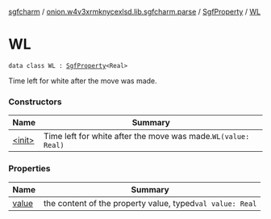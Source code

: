 [sgfcharm](../../../index.md) / [onion.w4v3xrmknycexlsd.lib.sgfcharm.parse](../../index.md) / [SgfProperty](../index.md) / [WL](./index.md)

# WL

`data class WL : `[`SgfProperty`](../index.md)`<Real>`

Time left for white after the move was made.

### Constructors

| Name | Summary |
|---|---|
| [&lt;init&gt;](-init-.md) | Time left for white after the move was made.`WL(value: Real)` |

### Properties

| Name | Summary |
|---|---|
| [value](value.md) | the content of the property value, typed`val value: Real` |
